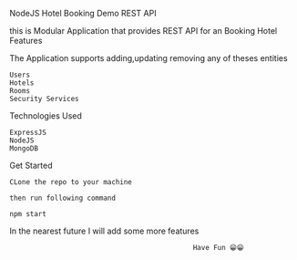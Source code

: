 NodeJS Hotel Booking Demo REST API

this is Modular Application that provides REST API for an Booking Hotel
Features

The Application supports adding,updating removing any of theses entities

    Users
    Hotels
    Rooms
    Security Services
    

Technologies Used

    ExpressJS
    NodeJS
    MongoDB
    
Get Started

    CLone the repo to your machine

    then run following command 

    npm start 

  In the nearest future I will add some more features

                                                     
                                                 Have Fun 😁😁
